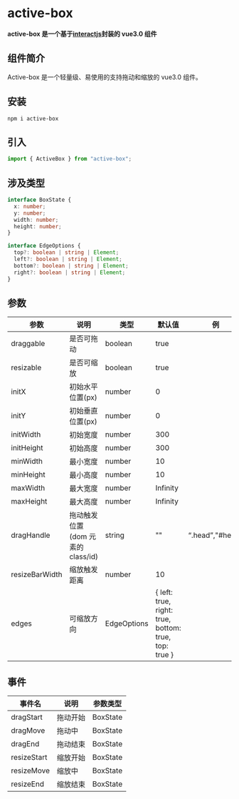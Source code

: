 # active-box

**active-box 是一个基于[interactjs](https://interactjs.io)封装的 vue3.0 组件**

## 组件简介

Active-box 是一个轻量级、易使用的支持拖动和缩放的 vue3.0 组件。

## 安装

```shell
npm i active-box
```

## 引入

```typescript
import { ActiveBox } from "active-box";
```

## 涉及类型

```typescript
interface BoxState {
  x: number;
  y: number;
  width: number;
  height: number;
}

interface EdgeOptions {
  top?: boolean | string | Element;
  left?: boolean | string | Element;
  bottom?: boolean | string | Element;
  right?: boolean | string | Element;
}
```

## 参数

| 参数           | 说明                              | 类型        | 默认值                                               | 例              |
| -------------- | --------------------------------- | ----------- | ---------------------------------------------------- | --------------- |
| draggable      | 是否可拖动                        | boolean     | true                                                 |                 |
| resizable      | 是否可缩放                        | boolean     | true                                                 |                 |
| initX          | 初始水平位置(px)                  | number      | 0                                                    |                 |
| initY          | 初始垂直位置(px)                  | number      | 0                                                    |                 |
| initWidth      | 初始宽度                          | number      | 300                                                  |                 |
| initHeight     | 初始高度                          | number      | 300                                                  |                 |
| minWidth       | 最小宽度                          | number      | 10                                                   |                 |
| minHeight      | 最小高度                          | number      | 10                                                   |                 |
| maxWidth       | 最大宽度                          | number      | Infinity                                             |                 |
| maxHeight      | 最大高度                          | number      | Infinity                                             |                 |
| dragHandle     | 拖动触发位置(dom 元素的 class/id) | string      | ""                                                   | “.head”,"#head" |
| resizeBarWidth | 缩放触发距离                      | number      | 10                                                   |                 |
| edges          | 可缩放方向                        | EdgeOptions | { left: true, right: true, bottom: true, top: true } |                 |

## 事件

| 事件名      | 说明     | 参数类型 |
| ----------- | -------- | -------- |
| dragStart   | 拖动开始 | BoxState |
| dragMove    | 拖动中   | BoxState |
| dragEnd     | 拖动结束 | BoxState |
| resizeStart | 缩放开始 | BoxState |
| resizeMove  | 缩放中   | BoxState |
| resizeEnd   | 缩放结束 | BoxState |
